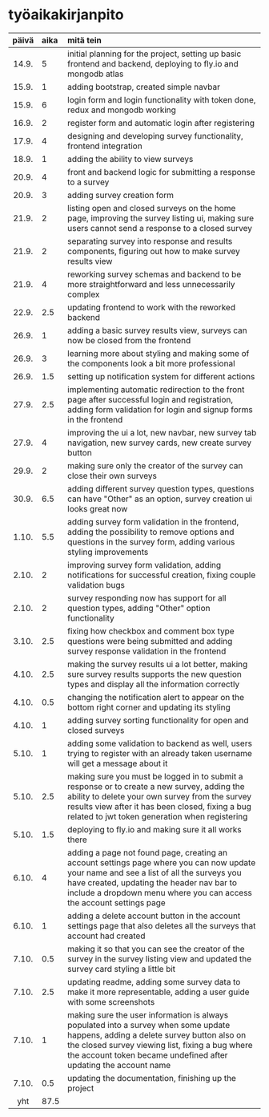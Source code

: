 # työaikakirjanpito

| päivä | aika | mitä tein |
| :----:|:-----| :-----|
| 14.9. | 5    | initial planning for the project, setting up basic frontend and backend, deploying to fly.io and mongodb atlas |
| 15.9. | 1    | adding bootstrap, created simple navbar |
| 15.9. | 6    | login form and login functionality with token done, redux and mongodb working |
| 16.9. | 2    | register form and automatic login after registering |
| 17.9. | 4    | designing and developing survey functionality, frontend integration |
| 18.9. | 1    | adding the ability to view surveys |
| 20.9. | 4    | front and backend logic for submitting a response to a survey |
| 20.9. | 3    | adding survey creation form |
| 21.9. | 2    | listing open and closed surveys on the home page, improving the survey listing ui, making sure users cannot send a response to a closed survey |
| 21.9. | 2    | separating survey into response and results components, figuring out how to make survey results view |
| 21.9. | 4    | reworking survey schemas and backend to be more straightforward and less unnecessarily complex |
| 22.9. | 2.5  | updating frontend to work with the reworked backend |
| 26.9. | 1    | adding a basic survey results view, surveys can now be closed from the frontend |
| 26.9. | 3    | learning more about styling and making some of the components look a bit more professional |
| 26.9. | 1.5  | setting up notification system for different actions |
| 27.9. | 2.5  | implementing automatic redirection to the front page after successful login and registration, adding form validation for login and signup forms in the frontend |
| 27.9. | 4    | improving the ui a lot, new navbar, new survey tab navigation, new survey cards, new create survey button |
| 29.9. | 2    | making sure only the creator of the survey can close their own surveys |
| 30.9. | 6.5  | adding different survey question types, questions can have "Other" as an option, survey creation ui looks great now |
| 1.10. | 5.5  | adding survey form validation in the frontend, adding the possibility to remove options and questions in the survey form, adding various styling improvements |
| 2.10. | 2    | improving survey form validation, adding notifications for successful creation, fixing couple validation bugs |
| 2.10. | 2    | survey responding now has support for all question types, adding "Other" option functionality |
| 3.10. | 2.5  | fixing how checkbox and comment box type questions were being submitted and adding survey response validation in the frontend  |
| 4.10. | 2.5  | making the survey results ui a lot better, making sure survey results supports the new question types and display all the information correctly |
| 4.10. | 0.5  | changing the notification alert to appear on the bottom right corner and updating its styling |
| 4.10. | 1    | adding survey sorting functionality for open and closed surveys |
| 5.10. | 1    | adding some validation to backend as well, users trying to register with an already taken username will get a message about it |
| 5.10. | 2.5  | making sure you must be logged in to submit a response or to create a new survey, adding the ability to delete your own survey from the survey results view after it has been closed, fixing a bug related to jwt token generation when registering |
| 5.10. | 1.5  | deploying to fly.io and making sure it all works there |
| 6.10. | 4    | adding a page not found page, creating an account settings page where you can now update your name and see a list of all the surveys you have created, updating the header nav bar to include a dropdown menu where you can access the account settings page |
| 6.10. | 1    | adding a delete account button in the account settings page that also deletes all the surveys that account had created |
| 7.10. | 0.5  | making it so that you can see the creator of the survey in the survey listing view and updated the survey card styling a little bit |
| 7.10. | 2.5  | updating readme, adding some survey data to make it more representable, adding a user guide with some screenshots |
| 7.10. | 1    | making sure the user information is always populated into a survey when some update happens, adding a delete survey button also on the closed survey viewing list, fixing a bug where the account token became undefined after updating the account name |
| 7.10. | 0.5  | updating the documentation, finishing up the project |
| yht   | 87.5 | |